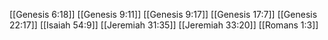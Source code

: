 [[Genesis 6:18]]
[[Genesis 9:11]]
[[Genesis 9:17]]
[[Genesis 17:7]]
[[Genesis 22:17]]
[[Isaiah 54:9]]
[[Jeremiah 31:35]]
[[Jeremiah 33:20]]
[[Romans 1:3]]

